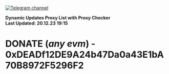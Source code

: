 [![Telegram channel](https://img.shields.io/endpoint?url=https://runkit.io/damiankrawczyk/telegram-badge/branches/master?url=https://t.me/n4z4v0d)](https://t.me/n4z4v0d) 

**Dynamic Updates Proxy List with Proxy Checker**  
**Last Updated: 20.12.23 19:15**

# DONATE (_any evm_) - 0xDEADf12DE9A24b47Da0a43E1bA70B8972F5296F2
